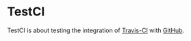 # TestCI

TestCI is about testing the integration of [Travis-CI](https://travis-ci.com) with [GitHub](https://github.com).
